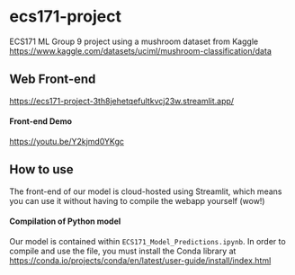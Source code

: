 # ecs171-project
ECS171 ML Group 9 project using a mushroom dataset from Kaggle 
https://www.kaggle.com/datasets/uciml/mushroom-classification/data

## Web Front-end
https://ecs171-project-3th8jehetqefultkvcj23w.streamlit.app/

#### Front-end Demo
https://youtu.be/Y2kjmd0YKgc


## How to use
The front-end of our model is cloud-hosted using Streamlit, which means you can use it without having to compile the webapp yourself (wow!)

#### Compilation of Python model
Our model is contained within `ECS171_Model_Predictions.ipynb`. In order to compile and use the file, you must install the Conda library at https://conda.io/projects/conda/en/latest/user-guide/install/index.html
